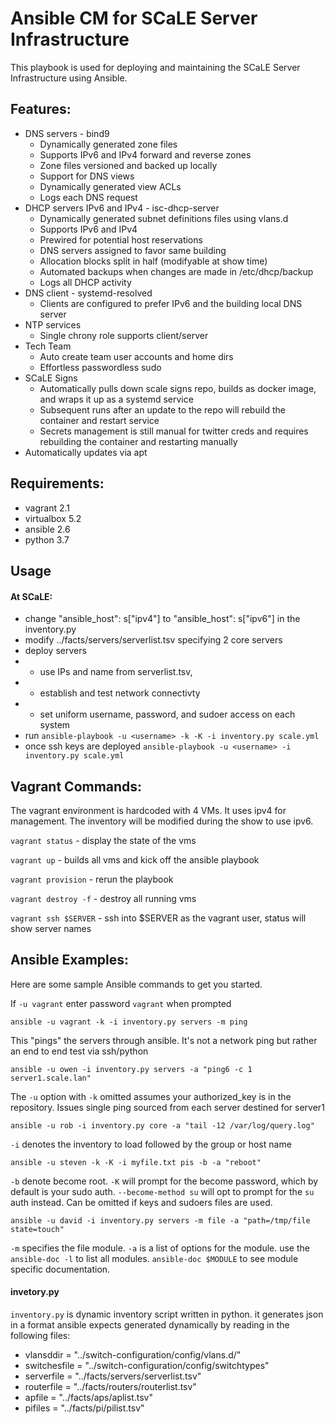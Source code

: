 # Ansible CM for SCaLE Server Infrastructure

This playbook is used for deploying and maintaining the SCaLE Server Infrastructure using Ansible. 

## Features:
  * DNS servers - bind9
    * Dynamically generated zone files
    * Supports IPv6 and IPv4 forward and reverse zones
    * Zone files versioned and backed up locally
    * Support for DNS views
    * Dynamically generated view ACLs
    * Logs each DNS request
  * DHCP servers IPv6 and IPv4 - isc-dhcp-server
    * Dynamically generated subnet definitions files using vlans.d
    * Supports IPv6 and IPv4
    * Prewired for potential host reservations
    * DNS servers assigned to favor same building
    * Allocation blocks split in half (modifyable at show time)
    * Automated backups when changes are made in /etc/dhcp/backup
    * Logs all DHCP activity
  * DNS client - systemd-resolved
    * Clients are configured to prefer IPv6 and the building local DNS server
  * NTP services
    * Single chrony role supports client/server
  * Tech Team
    * Auto create team user accounts and home dirs
    * Effortless passwordless sudo
  * SCaLE Signs
    * Automatically pulls down scale signs repo, builds as docker image, and wraps it up as a systemd service
    * Subsequent runs after an update to the repo will rebuild the container and restart service
    * Secrets management is still manual for twitter creds and requires rebuilding the container and restarting manually
  * Automatically updates via apt

## Requirements:
  * vagrant 2.1
  * virtualbox 5.2
  * ansible 2.6
  * python 3.7

## Usage

#### At SCaLE:

* change "ansible_host": s["ipv4"] to "ansible_host": s["ipv6"] in the inventory.py
* modify ../facts/servers/serverlist.tsv specifying 2 core servers
* deploy servers
* * use IPs and name from serverlist.tsv, 
* * establish and test network connectivty
* * set uniform username, password, and sudoer access on each system
* run `ansible-playbook -u <username> -k -K -i inventory.py scale.yml`
* once ssh keys are deployed `ansible-playbook -u <username> -i inventory.py scale.yml`

## Vagrant Commands:

The vagrant environment is hardcoded with 4 VMs. It uses ipv4 for management. The inventory will be modified during the show to use ipv6.

`vagrant status` - display the state of the vms

`vagrant up` - builds all vms and kick off the ansible playbook

`vagrant provision` - rerun the playbook

`vagrant destroy -f` - destroy all running vms

`vagrant ssh $SERVER` - ssh into $SERVER as the vagrant user, status will show server names

## Ansible Examples:

Here are some sample Ansible commands to get you started.

If `-u vagrant` enter password `vagrant` when prompted

`ansible -u vagrant -k -i inventory.py servers -m ping`

This "pings" the servers through ansible. It's not a network ping but rather an end to end test via ssh/python

`ansible -u owen -i inventory.py servers -a "ping6 -c 1 server1.scale.lan"`

The `-u` option with `-k` omitted assumes your authorized_key is in the repository. Issues single ping sourced from each server destined for server1

`ansible -u rob -i inventory.py core -a "tail -12 /var/log/query.log"`

`-i` denotes the inventory to load followed by the group or host name

`ansible -u steven -k -K -i myfile.txt pis -b -a "reboot"`

`-b` denote become root. `-K` will prompt for the become password, which by default is your sudo auth. `--become-method su` will opt to prompt for the `su` auth instead. Can be omitted if keys and sudoers files are used.

`ansible -u david -i inventory.py servers -m file -a "path=/tmp/file state=touch"`

`-m` specifies the file module. `-a` is a list of options for the module. use the `ansible-doc -l` to list all modules. `ansible-doc $MODULE` to see module specific documentation.

#### invetory.py

`inventory.py` is dynamic inventory script written in python. it generates json in a format ansible
expects generated dynamically by reading in the following files:

* vlansddir = "../switch-configuration/config/vlans.d/"
* switchesfile = "../switch-configuration/config/switchtypes"
* serverfile = "../facts/servers/serverlist.tsv"
* routerfile = "../facts/routers/routerlist.tsv"
* apfile = "../facts/aps/aplist.tsv"
* pifiles = "../facts/pi/pilist.tsv"
